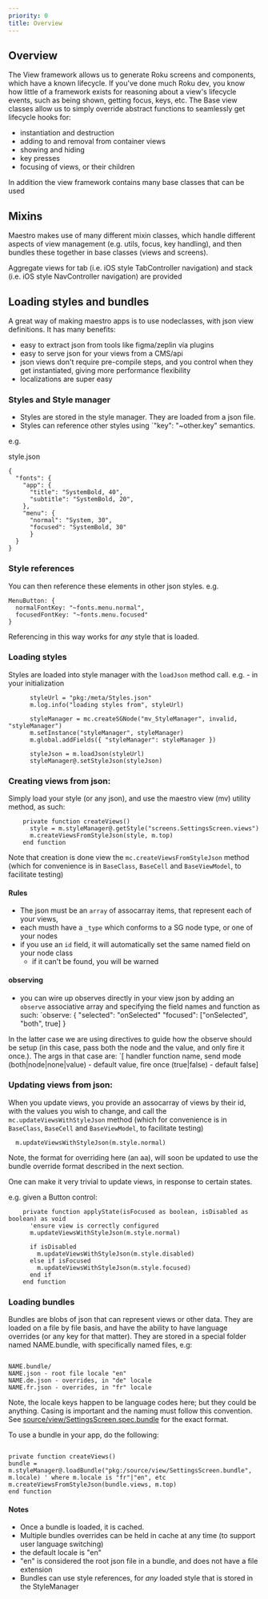 ```yaml
---
priority: 0
title: Overview
---
```


## Overview

The View framework allows us to generate Roku screens and components, which have a known lifecycle. If you've done much Roku dev, you know how little of a framework exists for reasoning about a view's lifecycle events, such as being shown, getting focus, keys, etc. The Base view classes allow us to simply override abstract functions to seamlessly get lifecycle hooks for:

- instantiation and destruction
- adding to and removal from container views
- showing and hiding
- key presses
- focusing of views, or their children

In addition the view framework contains many base classes that can be used

## Mixins

Maestro makes use of many different mixin classes, which handle different aspects of view management (e.g. utils, focus, key handling), and then bundles these together in base classes (views and screens).

Aggregate views for tab (i.e. iOS style TabController navigation) and stack (i.e. iOS style NavController navigation) are provided

## Loading styles and bundles

A great way of making maestro apps is to use nodeclasses, with json view definitions. It has many benefits:

- easy to extract json from tools like figma/zeplin via plugins
- easy to serve json for your views from a CMS/api
- json views don't require pre-compile steps, and you control when they get instantiated, giving more performance flexibility
- localizations are super easy

### Styles and Style manager

- Styles are stored in the style manager. They are loaded from a json file.
- Styles can reference other styles using `"key": "~other.key" semantics.

e.g.

style.json

```
{
  "fonts": {
    "app": {
      "title": "SystemBold, 40",
      "subtitle": "SystemBold, 20",
    },
    "menu": {
      "normal": "System, 30",
      "focused": "SystemBold, 30"
      }
  }
}
```

### Style references

You can then reference these elements in other json styles.
e.g.

```
MenuButton: {
  normalFontKey: "~fonts.menu.normal",
  focusedFontKey: "~fonts.menu.focused"
}
```

Referencing in this way works for _any_ style that is loaded.

### Loading styles

Styles are loaded into style manager with the `loadJson` method call.
e.g. - in your initialization

```
      styleUrl = "pkg:/meta/Styles.json"
      m.log.info("loading styles from", styleUrl)

      styleManager = mc.createSGNode("mv_StyleManager", invalid, "styleManager")
      m.setInstance("styleManager", styleManager)
      m.global.addFields({ "styleManager": styleManager })

      styleJson = m.loadJson(styleUrl)
      styleManager@.setStyleJson(styleJson)
```

### Creating views from json:

Simply load your style (or any json), and use the maestro view (mv) utility method, as such:

```
    private function createViews()
      style = m.styleManager@.getStyle("screens.SettingsScreen.views")
      m.createViewsFromStyleJson(style, m.top)
    end function
```

Note that creation is done view the `mc.createViewsFromStyleJson` method (which for convenience is in `BaseClass`, `BaseCell` and `BaseViewModel`, to facilitate testing)

#### Rules

- The json must be an `array` of assocarray items, that represent each of your views,
- each musth have a `_type` which conforms to a SG node type, or one of your nodes
- if you use an `id` field, it will automatically set the same named field on your node class
  - if it can't be found, you will be warned

#### observing

- you can wire up observes directly in your view json by adding an `observe` associative array and specifying the field names and function as such:
  `observe: {
  "selected": "onSelected"
  "focused": ["onSelected", "both", true]
  }

In the latter case we are using directives to guide how the observe should be setup (in this case, pass both the node and the value, and only fire it once.). The args in that case are:
`[ handler function name, send mode (both|node|none|value) - default value, fire once (true|false) - default false]

### Updating views from json:

When you update views, you provide an assocarray of views by their id, with the values you wish to change, and call the `mc.updateViewsWithStyleJson` method (which for convenience is in `BaseClass`, `BaseCell` and `BaseViewModel`, to facilitate testing)

```
  m.updateViewsWithStyleJson(m.style.normal)
```

Note, the format for overriding here (an aa), will soon be updated to use the bundle override format described in the next section.

One can make it very trivial to update views, in response to certain states.

e.g. given a Button control:

```
    private function applyState(isFocused as boolean, isDisabled as boolean) as void
      'ensure view is correctly configured
      m.updateViewsWithStyleJson(m.style.normal)

      if isDisabled
        m.updateViewsWithStyleJson(m.style.disabled)
      else if isFocused
        m.updateViewsWithStyleJson(m.style.focused)
      end if
    end function
```

### Loading bundles
Bundles are blobs of json that can represent views or other data. They are loaded on a file by file basis, and have the ability to have language overrides (or any key for that matter).
They are stored in a special folder named NAME.bundle, with specifically named files, e.g:

```

NAME.bundle/
NAME.json - root file locale "en"
NAME.de.json - overrides, in "de" locale
NAME.fr.json - overrides, in "fr" locale

```

Note, the locale keys happen to be language codes here; but they could be anything. Casing is important and the naming must follow this convention. See [source/view/SettingsScreen.spec.bundle](../../src/source/view/SettingsScreen.spec.bundle) for the exact format.

To use a bundle in your app, do the following:
```

private function createViews()
bundle = m.styleManager@.loadBundle("pkg:/source/view/SettingsScreen.bundle", m.locale) ' where m.locale is "fr"|"en", etc
m.createViewsFromStyleJson(bundle.views, m.top)
end function

```

#### Notes
 - Once a bundle is loaded, it is cached.
 - Multiple bundles overrides can be held in cache at any time (to support user language switching)
 - the default locale is "en"
 - "en" is considered the root json file in a bundle, and does not have a file extension
 - Bundles can use style references, for _any_ loaded style that is stored in the StyleManager
